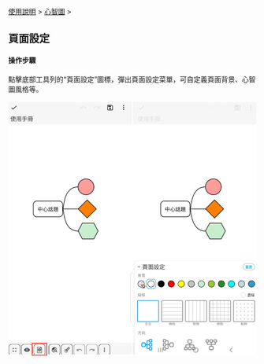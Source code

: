 [使用說明](/dragonnest/drawnote/manual/zh) > [心智圖](/dragonnest/drawnote/manual/zh/mind_mapping) >

頁面設定
---
#### 操作步驟

點擊底部工具列的“頁面設定”圖標，彈出頁面設定菜單，可自定義頁面背景、心智圖風格等。

![](imgs/page_settings1.png)